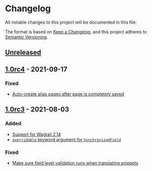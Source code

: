 # Changelog

All notable changes to this project will be documented in this file.

The format is based on [Keep a Changelog](https://keepachangelog.com/en/1.0.0/),
and this project adheres to [Semantic Versioning](https://semver.org/spec/v2.0.0.html).

## [Unreleased]

## [1.0rc4] - 2021-09-17

### Fixed

- [Auto-create alias pages after page is completely saved](https://github.com/wagtail/wagtail-localize/pull/454)

## [1.0rc3] - 2021-08-03

### Added

 - [Support for Wagtail 2.14](https://github.com/wagtail/wagtail-localize/pull/440)
 - [``overridable`` keyword argument for ``SynchronizedField``](https://github.com/wagtail/wagtail-localize/pull/438)

### Fixed

 - [Make sure field level validation runs when translating snippets](https://github.com/wagtail/wagtail-localize/pull/427)

[unreleased]: https://github.com/wagtail/wagtail-localize/compare/v1.0rc3...HEAD
[1.0rc3]: https://github.com/wagtail/wagtail-localize/compare/v1.0rc2...v1.0rc3
[1.0rc4]: https://github.com/wagtail/wagtail-localize/compare/v1.0rc3...v1.0rc4
